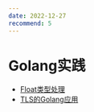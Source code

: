 ```yaml
---
date: 2022-12-27
recommend: 5
---
```


# Golang实践

- [Float类型处理](./practice/float.md)
- [TLS的Golang应用](./practice/tls.md)